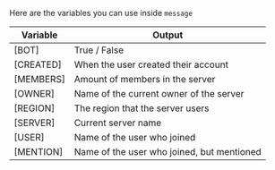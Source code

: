 Here are the variables you can use inside `message`

| Variable  | Output                                     |
|-----------|--------------------------------------------|
| [BOT]     | True / False                               |
| [CREATED] | When the user created their account        |
| [MEMBERS] | Amount of members in the server            |
| [OWNER]   | Name of the current owner of the server    |
| [REGION]  | The region that the server users           |
| [SERVER]  | Current server name                        |
| [USER]    | Name of the user who joined                |
| [MENTION] | Name of the user who joined, but mentioned |

